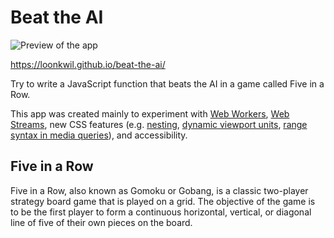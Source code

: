 # Beat the AI

![Preview of the app](https://github.com/loonkwil/beat-the-ai/assets/1401202/24bc6573-4c1d-498e-bd0c-0b44011b3a1f)

https://loonkwil.github.io/beat-the-ai/

Try to write a JavaScript function that beats the AI in a game called Five in
a Row.

This app was created mainly to experiment with
[Web Workers](https://developer.mozilla.org/en-US/docs/Web/API/Web_Workers_API),
[Web Streams](https://developer.mozilla.org/en-US/docs/Web/API/Streams_API),
new CSS features (e.g. [nesting](https://drafts.csswg.org/css-nesting/),
[dynamic viewport units](https://developer.mozilla.org/en-US/docs/Web/CSS/length#relative_length_units_based_on_viewport),
[range syntax in media queries](https://developer.mozilla.org/en-US/docs/Web/CSS/CSS_media_queries/Using_media_queries#syntax_improvements_in_level_4)),
and accessibility.

## Five in a Row

Five in a Row, also known as Gomoku or Gobang, is a classic two-player strategy
board game that is played on a grid. The objective of the game is to be the
first player to form a continuous horizontal, vertical, or diagonal line of five
of their own pieces on the board.

